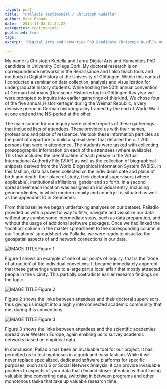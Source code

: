 ```yaml
---
layout: post
title:  "Palladio Testimonial / Christoph Kudella"
author: Mark Braude
date:   2014-11-03 11:34:22
categories: testimonials
published: true
tags: 
excerpt: "Digital Arts and Humanties PhD Candidate Christoph Kuedlla on using Palladio within a seminar on data collection, analysis, and visualization."

---
```


My name is Christoph Kudella and I am a Digital Arts and Humanities PhD candidate in University College Cork. My doctoral research is on correspondence networks in the Renaissance and I also teach tools and methods in Digital History at the University of Göttingen. Within this context I conducted a seminar on data collection, analysis and visualization for undergraduate history students. While hosting the 50th annual convention of German historians (Deutscher Historikertag) in Göttingen this year we were prompted to inquire into earlier gatherings of this kind. We chose four of the five annual ‚Historikertage’ during the Weimar Republic, a very decisive period in German historiography framed by the end of World War I at one end and the NS-period at the other.

The main source for our inquiry were printed reports of these gatherings that included lists of attendees. These provided us with their names, professions and place of residence. We took these information particles as the point of departure to build a spreadsheet that detailed the c. 1.700 persons that were in attendence. The students were tasked with collecting prosopographic information on each of the attendees (where available). This task included the identification of each person in the Virtual International Authority File (VIAF) as well as the collection of biographical snippets derived from the World Biographical Information System (WBIS).  In this fashion, data has been collected on the individuals date and place of birth and death, their place of study, their doctoral supervisors (where applicable), institutional affiliations, gender and so forth. In a second spreadsheet each location was assigned an individual entry, including geocoordinates, in which modern county and country it is situated as well as the appendant ID in Geonames.

From this baseline we began undertaking analyses on our dataset. Palladio provided us with a powerful way to filter, navigate and visualize our data without any cumbersome intermediate steps, such as  data preparation, and without the usage of additional software packages. Once we had linked the 'location’ column in the master spreadsheet to the corresponding column in our 'locations’ spreadsheet via Palladio, we were ready to visualize the geospatial aspects of and network connections in our data. 

![IMAGE TITLE]({{site.url}}/img/kudella1.png) 
Figure 1

Figure 1 shows an example of one of our points of inquiry, that is the 'zone of attraction’ of the individual convetions. It became immediately apperent that these gatherings were to a large part a local affair that mostly attracted people in the vicinity. This partially contradicts earlier research findings on the topic.

![IMAGE TITLE]({{site.url}}/img/kudella2.png) 
Figure 2

Figure 2 shows the links between attendees and their doctoral supervisors, thus giving us insight into a highly interconnected academic community that met during this conventions. 

![IMAGE TITLE]({{site.url}}/img/kudella3.png) 
Figure 3


Figure 3 shows the links between attendees and the scientific academies spread over Western Europe, again enabling us to survey academic networks based on empirical data.

In conclusion, Palladio has been an invaluable tool for our project. It has permitted us to test hyptheses in a quick and easy fashion. While it will never replace specialized, dedicated software platforms for specific purposes, such as GIS or Social Network Analysis, it can provide invaluable pointers to aspects of your data that demand closer attention without losing valuable time converting data, switching in between programs and other monotonous taska that take up valuable research time.







